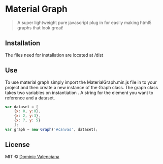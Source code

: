 # Material Graph
> A super lightweight pure javascript plug in for easily making html5 graphs that look great!

## Installation

The files need for installation are located at /dist

## Use
To use material graph simply import the MaterialGraph.min.js file in to your project and then create a new instance of the Graph class. The graph class takes two variables on instantiation . A string for the element you want to reference and a dataset.
```javascript
var dataset = [
    {x: 0, y:0},
    {x: 2, y:3},
    {x: 7, y: 5}
    ];
var graph = new Graph('#canvas', dataset);
```

## License

MIT © [Dominic Valenciana](https://valenciana.me)
